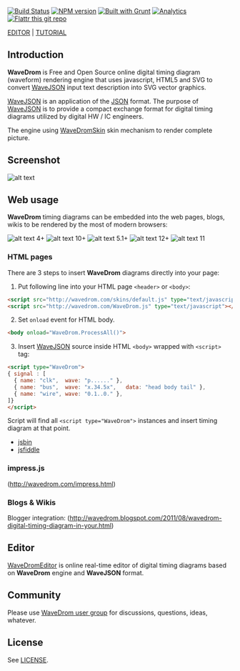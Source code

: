 [![Build Status](https://travis-ci.org/drom/wavedrom.svg?branch=master)](https://travis-ci.org/drom/wavedrom)
[![NPM version](https://img.shields.io/npm/v/wavedrom.svg)](https://www.npmjs.org/package/wavedrom)
[![Built with Grunt](https://cdn.gruntjs.com/builtwith.png)](http://gruntjs.com/)
[![Analytics](https://ga-beacon.appspot.com/UA-21660728-4/wavedrom/readme)](https://wavedrom.com)
[![Flattr this git repo](http://api.flattr.com/button/flattr-badge-large.png)](https://flattr.com/submit/auto?user_id=wavedrom&url=http%3A%2F%2Fwavedrom.com&title=WaveDrom&language=&tags=github&category=software)

[EDITOR](http://wavedrom.com/editor.html) | [TUTORIAL](http://wavedrom.com/tutorial.html)

## Introduction

**WaveDrom** is Free and Open Source online digital timing diagram (waveform) rendering engine that uses javascript, HTML5 and SVG to convert [WaveJSON](https://github.com/drom/wavedrom/wiki/WaveJSON) input text description into SVG vector graphics.

[WaveJSON](https://github.com/drom/wavedrom/wiki/WaveJSON) is an application of the [JSON](http://json.org/) format. The purpose of [WaveJSON](https://github.com/drom/wavedrom/wiki/WaveJSON) is to provide a compact exchange format for digital timing diagrams utilized by digital HW / IC engineers.

The engine using [WaveDromSkin](https://github.com/drom/wavedrom/wiki/WaveDromSkin) skin mechanism to render complete picture.

## Screenshot

![alt text](http://wavedrom.com/images/screenshot.png "screenshot")

## Web usage

**WaveDrom** timing diagrams can be embedded into the web pages, blogs, wikis to be rendered by the most of modern browsers:

![alt text](http://wavedrom.com/images/firefox_22.gif "firefox") 4+
![alt text](http://wavedrom.com/images/chrome_22.gif "chrome") 10+
![alt text](http://wavedrom.com/images/safari_22.gif "safari") 5.1+
![alt text](http://wavedrom.com/images/opera_22.gif "opera") 12+
![alt text](http://wavedrom.com/images/ie_22.gif "ie") 11

### HTML pages

There are 3 steps to insert **WaveDrom** diagrams directly into your page:

1) Put following line into your HTML page ```<header>``` or ```<body>```:

```html
<script src="http://wavedrom.com/skins/default.js" type="text/javascript"></script>
<script src="http://wavedrom.com/WaveDrom.js" type="text/javascript"></script>
```

2) Set ``onload`` event for HTML body.

```html
<body onload="WaveDrom.ProcessAll()">
```

3) Insert [WaveJSON](https://github.com/drom/wavedrom/wiki/WaveJSON) source inside HTML ``<body>`` wrapped with ``<script>`` tag:

```html
<script type="WaveDrom">
{ signal : [
  { name: "clk",  wave: "p......" },
  { name: "bus",  wave: "x.34.5x",   data: "head body tail" },
  { name: "wire", wave: "0.1..0." },
]}
</script>
```

Script will find all ``<script type="WaveDrom">`` instances and insert timing diagram at that point.


 * [jsbin](http://jsbin.com/uderuw/17)
 * [jsfiddle](http://jsfiddle.net/H7nBn/25)


### impress.js

(http://wavedrom.com/impress.html)


### Blogs & Wikis

Blogger integration: (http://wavedrom.blogspot.com/2011/08/wavedrom-digital-timing-diagram-in-your.html)

## Editor

[WaveDromEditor](http://wavedrom.com/editor.html)
is online real-time editor of digital timing diagrams based on **WaveDrom** engine and **WaveJSON** format.

## Community

Please use [WaveDrom user group](http://groups.google.com/group/wavedrom) for discussions, questions, ideas, whatever.

## License

See [LICENSE](https://github.com/drom/wavedrom/blob/master/LICENSE).
